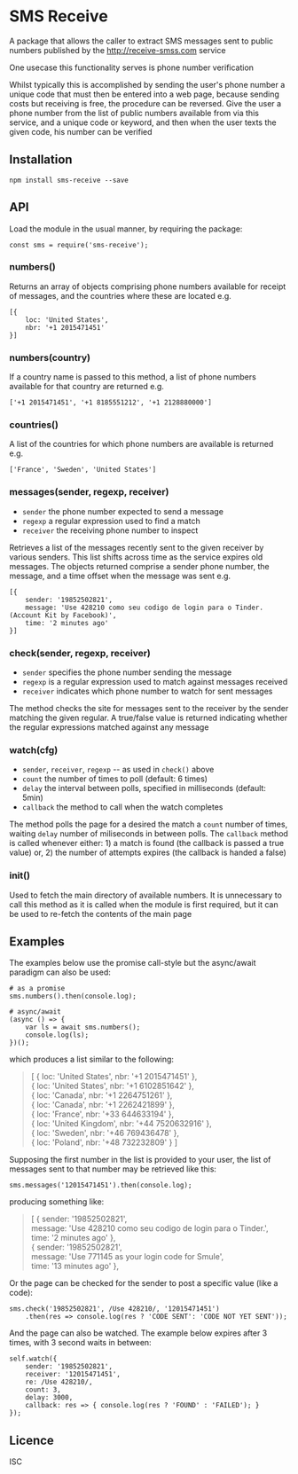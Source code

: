 # SMS Receive

A package that allows the caller to extract SMS messages sent to public numbers
published by the http://receive-smss.com service

One usecase this functionality serves is phone number verification

Whilst typically this is accomplished by sending the user's phone number a unique code
that must then be entered into a web page, because sending costs but receiving
is free, the procedure can be reversed.  Give the user a phone number from the 
list of public numbers available from via this service, and a unique code or
keyword, and then when the user texts the given code, his number can be verified

## Installation
```
npm install sms-receive --save
```
## API

Load the module in the usual manner, by requiring the package:
```
const sms = require('sms-receive');
```
### numbers()

Returns an array of objects comprising phone numbers available for receipt of
messages, and the countries where these are located e.g.
```
[{
    loc: 'United States',
    nbr: '+1 2015471451'
}]
```
### numbers(country)

If a country name is passed to this method, a list of phone numbers available
for that country are returned e.g.
```
['+1 2015471451', '+1 8185551212', '+1 2128880000']
```
### countries()

A list of the countries for which phone numbers are available is returned e.g.
```
['France', 'Sweden', 'United States']
```
### messages(sender, regexp, receiver)
* `sender` the phone number expected to send a message
* `regexp` a regular expression used to find a match
* `receiver` the receiving phone number to inspect

Retrieves a list of the messages recently sent to the given receiver by various
senders.  This list shifts across time as the service expires old messages.  The
objects returned comprise a sender phone number, the message, and a time offset
when the message was sent e.g.
```
[{
    sender: '19852502821',
    message: 'Use 428210 como seu codigo de login para o Tinder. (Account Kit by Facebook)',
    time: '2 minutes ago'
}]
```
### check(sender, regexp, receiver)
* `sender` specifies the phone number sending the message
* `regexp` is a regular expression used to match against messages received
* `receiver` indicates which phone number to watch for sent messages

The method checks the site for messages sent to the receiver by the sender
matching the given regular.  A true/false value is returned indicating whether
the regular expressions matched against any message
### watch(cfg)
* `sender`, `receiver`, `regexp` -- as used in `check()` above
* `count` the number of times to poll (default: 6 times)
* `delay` the interval between polls, specified in milliseconds (default: 5min)
* `callback` the method to call when the watch completes

The method polls the page for a desired the match a `count` number of times,
waiting `delay` number of miliseconds in between polls.  The `callback` method
is called whenever either: 1) a match is found (the callback is passed a true
value) or, 2) the number of attempts expires (the callback is handed a false)
### init()

Used to fetch the main directory of available numbers.  It is unnecessary to call
this method as it is called when the module is first required, but it can be used
to re-fetch the contents of the main page
## Examples

The examples below use the promise call-style but the async/await
paradigm can also be used:

```
# as a promise
sms.numbers().then(console.log);

# async/await
(async () => {
    var ls = await sms.numbers();
    console.log(ls);
})();
```
which produces a list similar to the following:

> [ { loc: 'United States', nbr: '+1 2015471451' },  
> { loc: 'United States', nbr: '+1 6102851642' },  
> { loc: 'Canada', nbr: '+1 2264751261' },  
> { loc: 'Canada', nbr: '+1 2262421899' },  
> { loc: 'France', nbr: '+33 644633194' },  
> { loc: 'United Kingdom', nbr: '+44 7520632916' },  
> { loc: 'Sweden', nbr: '+46 769436478' },  
> { loc: 'Poland', nbr: '+48 732232809' } ]  

Supposing the first number in the list is provided to your user, the list of
messages sent to that number may be retrieved like this:
```
sms.messages('12015471451').then(console.log);
```
producing something like:

> [ { sender: '19852502821',  
>    message: 
>     'Use 428210 como seu codigo de login para o Tinder.',  
>    time: '2 minutes ago' },  
>  { sender: '19852502821',  
>    message: 
>     'Use 771145 as your login code for Smule',  
>    time: '13 minutes ago' },  

Or the page can be checked for the sender to post a specific value (like a code):
```
sms.check('19852502821', /Use 428210/, '12015471451')
    .then(res => console.log(res ? 'CODE SENT': 'CODE NOT YET SENT'));
```
And the page can also be watched.  The example below expires after 3 times,
with 3 second waits in between:
```
self.watch({
    sender: '19852502821',
    receiver: '12015471451',
    re: /Use 428210/,
    count: 3,
    delay: 3000,
    callback: res => { console.log(res ? 'FOUND' : 'FAILED'); }
});
```
## Licence
ISC
